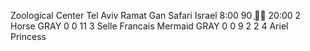 Zoological Center Tel Aviv Ramat Gan Safari Israel
8:00
90
ֽֽֽֽֽ‎‎‎‎
20:00
2
Horse
GRAY
0
0
11
3
Selle Francais
Mermaid
GRAY
0
0
9
2
2
4
Ariel
Princess
